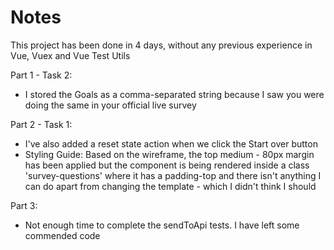 # Notes

This project has been done in 4 days, without any previous experience in Vue, Vuex and Vue Test Utils

Part 1 - Task 2:
  - I stored the Goals as a comma-separated string because I saw you were doing the same in your official live survey

Part 2 - Task 1: 
  - I've also added a reset state action when we click the Start over button
  - Styling Guide: Based on the wireframe, the top medium - 80px margin has been applied but the component is being rendered inside a class 'survey-questions' where it has a padding-top and there isn't anything I can do apart from changing the template - which I didn't think I should

Part 3:
  - Not enough time to complete the sendToApi tests. I have left some commended code
  
  
